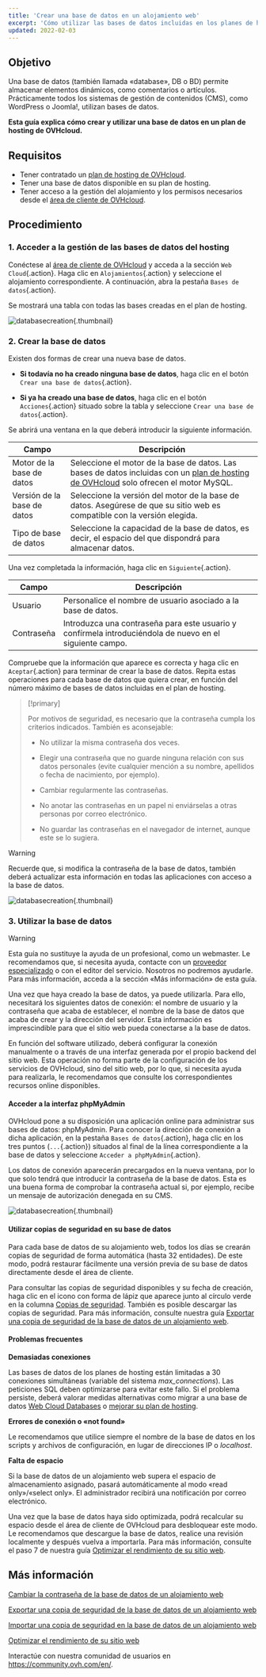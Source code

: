 ```yaml
---
title: 'Crear una base de datos en un alojamiento web'
excerpt: 'Cómo utilizar las bases de datos incluidas en los planes de hosting de OVHcloud'
updated: 2022-02-03
---
```


## Objetivo

Una base de datos (también llamada «database», DB o BD) permite almacenar elementos dinámicos, como comentarios o artículos. Prácticamente todos los sistemas de gestión de contenidos (CMS), como WordPress o Joomla!, utilizan bases de datos.

**Esta guía explica cómo crear y utilizar una base de datos en un plan de hosting de OVHcloud.**

## Requisitos

- Tener contratado un [plan de hosting de OVHcloud](https://www.ovhcloud.com/es-es/web-hosting/).
- Tener una base de datos disponible en su plan de hosting.
- Tener acceso a la gestión del alojamiento y los permisos necesarios desde el [área de cliente de OVHcloud](https://www.ovh.com/auth/?action=gotomanager&from=https://www.ovh.es/&ovhSubsidiary=es). 

## Procedimiento

### 1. Acceder a la gestión de las bases de datos del hosting

Conéctese al [área de cliente de OVHcloud](https://www.ovh.com/auth/?action=gotomanager&from=https://www.ovh.es/&ovhSubsidiary=es) y acceda a la sección `Web Cloud`{.action}. Haga clic en `Alojamientos`{.action} y seleccione el alojamiento correspondiente. A continuación, abra la pestaña `Bases de datos`{.action}.

Se mostrará una tabla con todas las bases creadas en el plan de hosting.

![databasecreation](images/database-creation-step1.png){.thumbnail}

### 2. Crear la base de datos

Existen dos formas de crear una nueva base de datos.

- **Si todavía no ha creado ninguna base de datos**, haga clic en el botón `Crear una base de datos`{.action}.

- **Si ya ha creado una base de datos**, haga clic en el botón `Acciones`{.action} situado sobre la tabla y seleccione `Crear una base de datos`{.action}.

Se abrirá una ventana en la que deberá introducir la siguiente información.

|Campo|Descripción|  
|---|---|  
|Motor de la base de datos|Seleccione el motor de la base de datos. Las bases de datos incluidas con un [plan de hosting de OVHcloud](https://www.ovh.es/hosting) solo ofrecen el motor MySQL.|  
|Versión de la base de datos|Seleccione la versión del motor de la base de datos. Asegúrese de que su sitio web es compatible con la versión elegida. |  
|Tipo de base de datos|Seleccione la capacidad de la base de datos, es decir, el espacio del que dispondrá para almacenar datos.|   

Una vez completada la información, haga clic en `Siguiente`{.action}.

|Campo|Descripción|   
|---|---|   
|Usuario|Personalice el nombre de usuario asociado a la base de datos.|   
|Contraseña|Introduzca una contraseña para este usuario y confírmela introduciéndola de nuevo en el siguiente campo.|   

Compruebe que la información que aparece es correcta y haga clic en `Aceptar`{.action} para terminar de crear la base de datos. Repita estas operaciones para cada base de datos que quiera crear, en función del número máximo de bases de datos incluidas en el plan de hosting.

> [!primary]
>
> Por motivos de seguridad, es necesario que la contraseña cumpla los criterios indicados. También es aconsejable:
>
> - No utilizar la misma contraseña dos veces.
>
> - Elegir una contraseña que no guarde ninguna relación con sus datos personales (evite cualquier mención a su nombre, apellidos o fecha de nacimiento, por ejemplo).
>
> - Cambiar regularmente las contraseñas.
>
> - No anotar las contraseñas en un papel ni enviárselas a otras personas por correo electrónico.
>
> - No guardar las contraseñas en el navegador de internet, aunque este se lo sugiera.
>

> [!warning]
>Recuerde que, si modifica la contraseña de la base de datos, también deberá actualizar esta información en todas las aplicaciones con acceso a la base de datos.
>

![databasecreation](images/database-creation-step2.png){.thumbnail}

### 3. Utilizar la base de datos

> [!warning]
>Esta guía no sustituye la ayuda de un profesional, como un webmaster. Le recomendamos que, si necesita ayuda, contacte con un [proveedor especializado](https://partner.ovhcloud.com/es-es/directory/) o con el editor del servicio. Nosotros no podremos ayudarle. Para más información, acceda a la sección «Más información» de esta guía.
>

Una vez que haya creado la base de datos, ya puede utilizarla. Para ello, necesitará los siguientes datos de conexión: el nombre de usuario y la contraseña que acaba de establecer, el nombre de la base de datos que acaba de crear y la dirección del servidor. Esta información es imprescindible para que el sitio web pueda conectarse a la base de datos.

En función del software utilizado, deberá configurar la conexión manualmente o a través de una interfaz generada por el propio backend del sitio web. Esta operación no forma parte de la configuración de los servicios de OVHcloud, sino del sitio web, por lo que, si necesita ayuda para realizarla, le recomendamos que consulte los correspondientes recursos online disponibles. 

#### Acceder a la interfaz phpMyAdmin

OVHcloud pone a su disposición una aplicación online para administrar sus bases de datos: phpMyAdmin. Para conocer la dirección de conexión a dicha aplicación, en la pestaña `Bases de datos`{.action}, haga clic en los tres puntos (`...`{.action}) situados al final de la línea correspondiente a la base de datos y seleccione `Acceder a phpMyAdmin`{.action}.

Los datos de conexión aparecerán precargados en la nueva ventana, por lo que solo tendrá que introducir la contraseña de la base de datos. Esta es una buena forma de comprobar la contraseña actual si, por ejemplo, recibe un mensaje de autorización denegada en su CMS.

![databasecreation](images/database-creation-step3.png){.thumbnail}

#### Utilizar copias de seguridad en su base de datos

Para cada base de datos de su alojamiento web, todos los días se crearán copias de seguridad de forma automática (hasta 32 entidades). De este modo, podrá restaurar fácilmente una versión previa de su base de datos directamente desde el área de cliente. 

Para consultar las copias de seguridad disponibles y su fecha de creación, haga clic en el icono con forma de lápiz que aparece junto al círculo verde en la columna [Copias de seguridad](/pages/web_cloud/web_hosting/sql_database_export). También es posible descargar las copias de seguridad. Para más información, consulte nuestra guía [Exportar una copia de seguridad de la base de datos de un alojamiento web](/pages/web_cloud/web_hosting/sql_database_export).

#### Problemas frecuentes

**Demasiadas conexiones**

Las bases de datos de los planes de hosting están limitadas a 30 conexiones simultáneas (variable del sistema *max_connections*). Las peticiones SQL deben optimizarse para evitar este fallo. Si el problema persiste, deberá valorar medidas alternativas como migrar a una base de datos [Web Cloud Databases](https://www.ovh.es/cloud/cloud-databases/) o [mejorar su plan de hosting](https://www.ovhcloud.com/es-es/web-hosting/uc-best-web-hosting/). 

**Errores de conexión o «not found»**

Le recomendamos que utilice siempre el nombre de la base de datos en los scripts y archivos de configuración, en lugar de direcciones IP o _localhost_.

**Falta de espacio**

Si la base de datos de un alojamiento web supera el espacio de almacenamiento asignado, pasará automáticamente al modo «read only»/«select only». El administrador recibirá una notificación por correo electrónico.

Una vez que la base de datos haya sido optimizada, podrá recalcular su espacio desde el área de cliente de OVHcloud para desbloquear este modo. Le recomendamos que descargue la base de datos, realice una revisión localmente y después vuelva a importarla. Para más información, consulte el paso 7 de nuestra guía [Optimizar el rendimiento de su sitio web](/pages/web_cloud/web_hosting/optimise_your_website_performance#paso-7-optimizar-su-base-de-datos).

## Más información

[Cambiar la contraseña de la base de datos de un alojamiento web](/pages/web_cloud/web_hosting/sql_change_password)

[Exportar una copia de seguridad de la base de datos de un alojamiento web](/pages/web_cloud/web_hosting/sql_database_export)

[Importar una copia de seguridad en la base de datos de un alojamiento web](/pages/web_cloud/web_hosting/sql_importing_mysql_database)

[Optimizar el rendimiento de su sitio web](/pages/web_cloud/web_hosting/optimise_your_website_performance)

Interactúe con nuestra comunidad de usuarios en <https://community.ovh.com/en/>.
